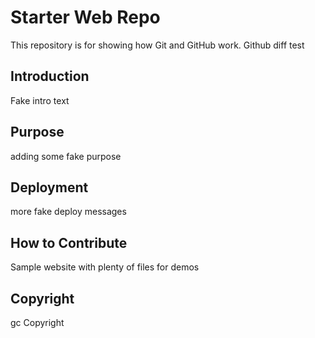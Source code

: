 # Starter Web Repo

This repository is for showing how Git and GitHub work.  Github diff test

## Introduction 

Fake intro text

## Purpose
adding some fake purpose

## Deployment
more fake deploy messages

## How to Contribute

Sample website with plenty of files for demos

## Copyright

gc Copyright
